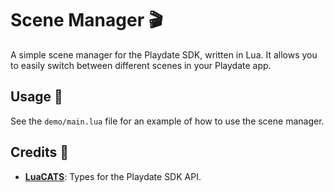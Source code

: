 # Scene Manager 🎬

A simple scene manager for the Playdate SDK, written in Lua. It allows you to easily switch between different scenes in your Playdate app.

## Usage 📖

See the `demo/main.lua` file for an example of how to use the scene manager.

## Credits 🙏

- **[LuaCATS](https://github.com/notpeter/playdate-luacats)**: Types for the Playdate SDK API.
